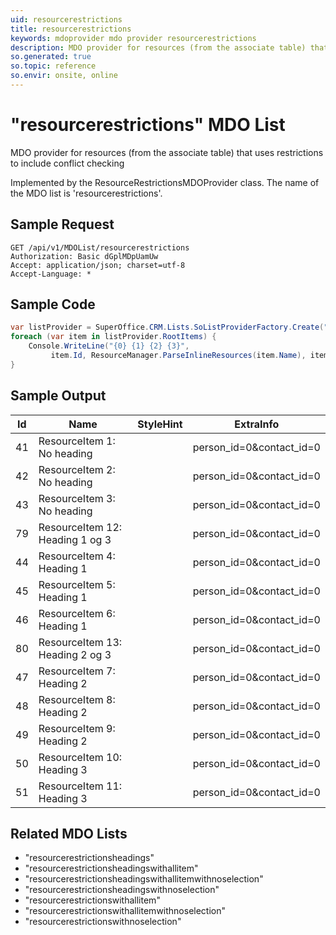 ```yaml
---
uid: resourcerestrictions
title: resourcerestrictions
keywords: mdoprovider mdo provider resourcerestrictions
description: MDO provider for resources (from the associate table) that uses restrictions to include conflict checking
so.generated: true
so.topic: reference
so.envir: onsite, online
---
```


# "resourcerestrictions" MDO List
MDO provider for resources (from the associate table) that uses restrictions to include
conflict checking



Implemented by the <see cref="T:SuperOffice.CRM.Lists.ResourceRestrictionsMDOProvider">ResourceRestrictionsMDOProvider</see> class.
The name of the MDO list is 'resourcerestrictions'.




## Sample Request

```http!
GET /api/v1/MDOList/resourcerestrictions
Authorization: Basic dGplMDpUamUw
Accept: application/json; charset=utf-8
Accept-Language: *

```

## Sample Code
```cs
var listProvider = SuperOffice.CRM.Lists.SoListProviderFactory.Create("resourcerestrictions", forceFlatList: true);
foreach (var item in listProvider.RootItems) {
    Console.WriteLine("{0} {1} {2} {3}", 
         item.Id, ResourceManager.ParseInlineResources(item.Name), item.StyleHint, item.ExtraInfo);
}
```

## Sample Output

|Id   | Name  |StyleHint|ExtraInfo |
| --- | ----- | ------- | -------- |
|41|ResourceItem 1: No heading||person_id=0&contact_id=0|
|42|ResourceItem 2: No heading||person_id=0&contact_id=0|
|43|ResourceItem 3: No heading||person_id=0&contact_id=0|
|79|ResourceItem 12: Heading 1 og 3||person_id=0&contact_id=0|
|44|ResourceItem 4: Heading 1||person_id=0&contact_id=0|
|45|ResourceItem 5: Heading 1||person_id=0&contact_id=0|
|46|ResourceItem 6: Heading 1||person_id=0&contact_id=0|
|80|ResourceItem 13: Heading 2 og 3||person_id=0&contact_id=0|
|47|ResourceItem 7: Heading 2||person_id=0&contact_id=0|
|48|ResourceItem 8: Heading 2||person_id=0&contact_id=0|
|49|ResourceItem 9: Heading 2||person_id=0&contact_id=0|
|50|ResourceItem 10: Heading 3||person_id=0&contact_id=0|
|51|ResourceItem 11: Heading 3||person_id=0&contact_id=0|


## Related MDO Lists

* "resourcerestrictionsheadings"
* "resourcerestrictionsheadingswithallitem"
* "resourcerestrictionsheadingswithallitemwithnoselection"
* "resourcerestrictionsheadingswithnoselection"
* "resourcerestrictionswithallitem"
* "resourcerestrictionswithallitemwithnoselection"
* "resourcerestrictionswithnoselection"
